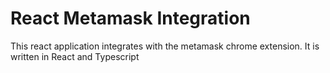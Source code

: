 # React Metamask Integration

This react application integrates with the metamask chrome extension. It is written in React and Typescript
